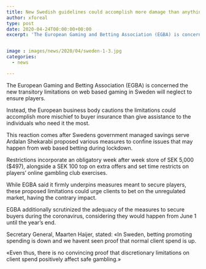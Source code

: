 ```yaml
---
title: New Swedish guidelines could accomplish more damage than anything else as per EGBA
author: xforeal 
type: post
date: 2020-04-24T00:00:00+00:00
excerpt: 'The European Gaming and Betting Association (EGBA) is concerned the new transitory limitations on web based gaming in Sweden will neglect to ensure players '


image : images/news/2020/04/sweden-1-3.jpg
categories:
  - news

---
```

The European Gaming and Betting Association (EGBA) is concerned the new transitory limitations on web based gaming in Sweden will neglect to ensure players. 

Instead, the European business body cautions the limitations could accomplish more mischief to buyer insurance than give assistance to the individuals who need it the most. 

This reaction comes after Swedens government managed savings serve Ardalan Shekarabi proposed various measures to confine issues that may happen from web based betting during lockdown. 

Restrictions incorporate an obligatory week after week store of SEK 5,000 ($497), alongside a SEK 100 top on extra offers and set time restricts on players&#8217; online gambling club exercises. 

While EGBA said it firmly underpins measures meant to secure players, these proposed limitations could urge clients to bet on the unregulated market, having the contrary impact. 

EGBA additionally scrutinized the adequacy of the measures to secure buyers during the coronavirus, considering they would happen from June 1 until the year&#8217;s end. 

Secretary General, Maarten Haijer, stated: &#171;In Sweden, betting promoting spending is down and we havent seen proof that normal client spend is up. 

&#171;Even thus, there is no convincing proof that discretionary limitations on client spend positively affect safe gambling.&#187;
